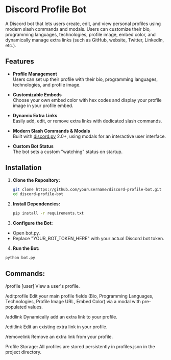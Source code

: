 # Discord Profile Bot

A Discord bot that lets users create, edit, and view personal profiles using modern slash commands and modals. Users can customize their bio, programming languages, technologies, profile image, embed color, and dynamically manage extra links (such as GitHub, website, Twitter, LinkedIn, etc.).

## Features

- **Profile Management**  
  Users can set up their profile with their bio, programming languages, technologies, and profile image.

- **Customizable Embeds**  
  Choose your own embed color with hex codes and display your profile image in your profile embed.

- **Dynamic Extra Links**  
  Easily add, edit, or remove extra links with dedicated slash commands.

- **Modern Slash Commands & Modals**  
  Built with [discord.py](https://github.com/Rapptz/discord.py) 2.0+, using modals for an interactive user interface.

- **Custom Bot Status**  
  The bot sets a custom "watching" status on startup.

## Installation

1. **Clone the Repository:**

   ```bash
   git clone https://github.com/yourusername/discord-profile-bot.git
   cd discord-profile-bot
   ```
2. **Install Dependencies:**
    ```bash
    pip install -r requirements.txt
    ```
3. **Configure the Bot:**

- Open bot.py.
- Replace "YOUR_BOT_TOKEN_HERE" with your actual Discord bot token.

4. **Run the Bot:**
```bash
python bot.py
```


## Commands:

/profile [user]
View a user's profile.

/editprofile
Edit your main profile fields (Bio, Programming Languages, Technologies, Profile Image URL, Embed Color) via a modal with pre-populated values.

/addlink <label> <url>
Dynamically add an extra link to your profile.

/editlink <label> <url>
Edit an existing extra link in your profile.

/removelink <label>
Remove an extra link from your profile.

Profile Storage:
All profiles are stored persistently in profiles.json in the project directory.
